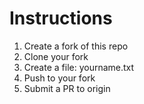 # Instructions
1) Create a fork of this repo
2) Clone your fork
3) Create a file: yourname.txt
4) Push to your fork
5) Submit a PR to origin 